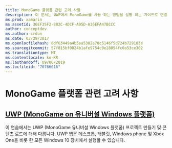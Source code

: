 ```yaml
---
title: MonoGame 플랫폼 관련 고려 사항
description: 이 문서는 UWP에서 MonoGame를 사용 하는 방법을 설명 하는 가이드로 연결 됩니다. 연결 된 가이드는 응용 프로그램을 설정 하 고 Xbox One, 참조 콘텐츠 등에서 실행 하는 방법을 설명 합니다.
ms.prod: xamarin
ms.assetid: 36EF35F2-882C-4DCF-A95D-A36EFA47BCCC
author: conceptdev
ms.author: crdun
ms.date: 03/29/2017
ms.openlocfilehash: 6df63449a4b5ea5382e70c5146f5d724b729183e
ms.sourcegitcommit: 57f815bf0024b1afe9754c0e28054fc0a53ce302
ms.translationtype: MT
ms.contentlocale: ko-KR
ms.lasthandoff: 09/06/2019
ms.locfileid: "70766616"
---
```

# <a name="monogame-platform-specific-considerations"></a>MonoGame 플랫폼 관련 고려 사항

## <a name="monogame-on-universal-windows-platform-uwpgraphics-gamesmonogameplatformsuwpmd"></a>[UWP (MonoGame on 유니버설 Windows 플랫폼)](~/graphics-games/monogame/platforms/uwp.md)

이 연습에서는 UWP (MonoGame 유니버설 Windows 플랫폼) 프로젝트 만들기 및 콘텐츠 로드에 대해 다룹니다. UWP 앱은 데스크톱, 태블릿, Windows phone 및 Xbox One을 비롯 한 모든 Windows 10 장치에서 실행할 수 있습니다.

